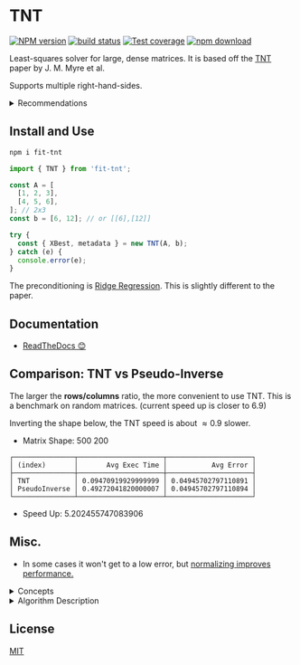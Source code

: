 # TNT

[![NPM version][npm-image]][npm-url]
[![build status][ci-image]][ci-url]
[![Test coverage][codecov-image]][codecov-url]
[![npm download][download-image]][download-url]

<!--
[![DOI](https://zenodo.org/badge/DOI/[DOINUMBER]/zenodo.8189402.svg)](https://doi.org/[DOINUMBER]/zenodo.8189402) -->

Least-squares solver for large, dense matrices. It is based off the [TNT](https://ieeexplore.ieee.org/abstract/document/8425520) paper by J. M. Myre et al.

Supports multiple right-hand-sides.

<details>
<summary>Recommendations</summary>

- Speed. Best when these apply:

  - $ \large\frac{\mathrm{rows}}{\mathrm{cols}} \geq 1$.
  - columns $\geq 10$. But it's good to try in any case.

- Accuracy: not as accurate as QR or PseudoInverse. It fits better to normalized data. In many cases though, the speed-up is more relevant. [See comparison](#comparison-tnt-vs-pseudo-inverse).

_For calculations with non-zero intercept_, remember to push a $1$ to each row. The coefficient will be the last item in **XBest**.

A more thorough comparison of speed accuracy will be included soon.

</details>

## Install and Use

```bash
npm i fit-tnt
```

```ts
import { TNT } from 'fit-tnt';

const A = [
  [1, 2, 3],
  [4, 5, 6],
]; // 2x3
const b = [6, 12]; // or [[6],[12]]

try {
  const { XBest, metadata } = new TNT(A, b);
} catch (e) {
  console.error(e);
}
```

The preconditioning is [Ridge Regression](https://en.wikipedia.org/wiki/Ridge_regression). This is slightly different to the paper.

## Documentation

- [ReadTheDocs 😊](https://newresu.github.io/fit-tnt/modules.html)

## Comparison: TNT vs Pseudo-Inverse

The larger the **rows/columns** ratio, the more convenient to use TNT.
This is a benchmark on random matrices. (current speed up is closer to $6.9$)

Inverting the shape below, the TNT speed is about $\approx 0.9$ slower.

- Matrix Shape: 500 200

```
┌───────────────┬─────────────────────┬─────────────────────┐
│ (index)       │       Avg Exec Time │           Avg Error │
├───────────────┼─────────────────────┼─────────────────────┤
│ TNT           │ 0.09470919929999999 │ 0.04945702797110891 │
│ PseudoInverse │ 0.49272041820000007 │ 0.04945702797110894 │
└───────────────┴─────────────────────┴─────────────────────┘
```

- Speed Up: 5.202455747083906

## Misc.

- In some cases it won't get to a low error, but [normalizing improves performance.](https://stats.stackexchange.com/questions/306019/in-linear-regression-why-do-we-often-have-to-normalize-independent-variables-pr)

<details>
<summary>
Concepts
</summary>

The linear problem appears in all science: $A\,x = b$. Methods to solve it fast abound. But $A^{-1}$ rarely exists in practice; the Least-Squares approach is used to minimize the squared error in the predictions:

$E(x) = \mathrm{min}_x \left|\left| A\,x -b \right|\right|_2^2$

We then look for $\nabla_x E(x)=0$ that is $A^T\,A x = A^T b$

When computed directly (as done here), $A^T\,A$ has a condition number $\kappa (A^T A) = \kappa (A)^2$. We try to reduce this problem with preconditioning. Larger condition number also tends to slow the convergence.

**TNT**

The Conjugate Gradient for Normal Residual (CGNR) is a popular method for solving Sparse Least-Squares problems, where the design matrix has many zeros.

The reason for "Large" is that systems with $m \lt\lt n$ can be solved faster and more accurately using the Pseudo-Inverse. Even though the QR decomposition-method can be more accurate, TNT tends to be faster in overdetermined problems where $m \approx n$ or $m \gt n$.

TNT revives CGNR for Dense Large matrices. It uses a modified version Preconditioned-CGNR to update $A^T\,A$ so that it has an inverse.

Positive definite means that $x^T M x \gt 0$. In our case: $x^T \,(A^T A)\, x \gt 0$, and $(A\,x)^T (A x) \gt 0$

The $(\ldots)$ are non-zero when the columns are linearly independent. If the columns of $A$ are linearly independent then it's invertible/non-singular, and $A^T A$ is invertible.

So we want to pre-condition $A^T A$ so that it is invertible, we also want to avoid tiny numbers in the diagonal of the decomposition.

</details>

<details>
<summary>
Algorithm Description
</summary>

1. Carry out product: $N=A^T\,A$ (`N` is Symmetric.)
2. [Cholesky Decomposition](https://en.wikipedia.org/wiki/Cholesky_decomposition) and factor: R, p = Cho(N)
3. `if !p: N = N + e\*I`, $\epsilon$ being a tiny number.
4. Residual $r_0 = A\,x_0 - b$
5. Gradient per coefficient ($r$), $g_0 = A^T r_0$
6. Error in the coefficients $z_0 = R^{-1}\,g_0$
7. Get $\alpha$ as `a = dot(z,g)/dot (r,r)`
8. Update $x$ as $x_{i+1}=x_{i} + a_i\times p_i$
9. Next residual $r_{i+1} = r_i - a_i \times r_i$
10. New gradient $g_{i+1} = A^T r_{i+1}$
11. New error in coefficients: $z_{i+1} = R^{-1}\,g_{i+1}$
12. Get $\beta$ `beta = dot(z_{i+1},g_{i+1})/dot (z_i,g_i)`

</details>

## License

[MIT](./LICENSE)

[npm-image]: https://img.shields.io/npm/v/fit-tnt.svg
[npm-url]: https://www.npmjs.com/package/fit-tnt
[ci-image]: https://github.com/newresu/fit-tnt/actions/workflows/nodejs.yml/badge.svg
[ci-url]: https://github.com/newresu/fit-tnt/actions/workflows/nodejs.yml
[codecov-image]: https://img.shields.io/codecov/c/github/newresu/fit-tnt.svg
[codecov-url]: https://codecov.io/gh/newresu/fit-tnt
[download-image]: https://img.shields.io/npm/dm/fit-tnt.svg
[download-url]: https://www.npmjs.com/package/fit-tnt
